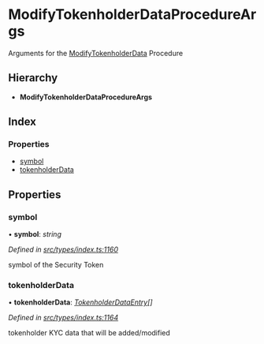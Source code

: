 # ModifyTokenholderDataProcedureArgs

Arguments for the [ModifyTokenholderData]() Procedure

## Hierarchy

* **ModifyTokenholderDataProcedureArgs**

## Index

### Properties

* [symbol]()
* [tokenholderData]()

## Properties

### symbol

• **symbol**: _string_

_Defined in_ [_src/types/index.ts:1160_](https://github.com/PolymathNetwork/polymath-sdk/blob/550676f/src/types/index.ts#L1160)

symbol of the Security Token

### tokenholderData

• **tokenholderData**: [_TokenholderDataEntry_]()_\[\]_

_Defined in_ [_src/types/index.ts:1164_](https://github.com/PolymathNetwork/polymath-sdk/blob/550676f/src/types/index.ts#L1164)

tokenholder KYC data that will be added/modified

